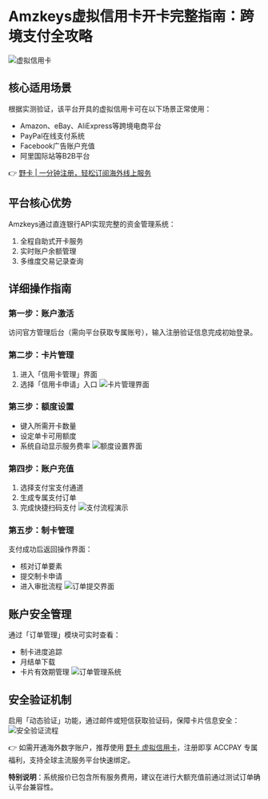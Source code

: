 # Amzkeys虚拟信用卡开卡完整指南：跨境支付全攻略

![虚拟信用卡](https://bbtdd.com/wp-content/uploads/img/65505246073.webp)

## 核心适用场景
根据实测验证，该平台开具的虚拟信用卡可在以下场景正常使用：
- Amazon、eBay、AliExpress等跨境电商平台
- PayPal在线支付系统
- Facebook广告账户充值
- 阿里国际站等B2B平台

👉 [野卡 | 一分钟注册，轻松订阅海外线上服务](https://bbtdd.com/yeka)

## 平台核心优势
Amzkeys通过直连银行API实现完整的资金管理系统：
1. 全程自助式开卡服务
2. 实时账户余额管理
3. 多维度交易记录查询

## 详细操作指南

### 第一步：账户激活
访问官方管理后台（需向平台获取专属账号），输入注册验证信息完成初始登录。

### 第二步：卡片管理
1. 进入「信用卡管理」界面
2. 选择「信用卡申请」入口
![卡片管理界面](https://bbtdd.com/wp-content/uploads/img/448857564.webp)

### 第三步：额度设置
- 键入所需开卡数量
- 设定单卡可用额度
- 系统自动显示服务费率
![额度设置界面](https://bbtdd.com/wp-content/uploads/img/560714963434308.webp)

### 第四步：账户充值
1. 选择支付宝支付通道
2. 生成专属支付订单
3. 完成快捷扫码支付
![支付流程演示](https://bbtdd.com/wp-content/uploads/img/1506471935186105.webp)

### 第五步：制卡管理
支付成功后返回操作界面：
- 核对订单要素
- 提交制卡申请
- 进入审批流程
![订单提交界面](https://bbtdd.com/wp-content/uploads/img/718225347246782.webp)

## 账户安全管理
通过「订单管理」模块可实时查看：
- 制卡进度追踪
- 月结单下载
- 卡片有效期管理
![订单管理系统](https://bbtdd.com/wp-content/uploads/img/62338706264.webp)

## 安全验证机制
启用「动态验证」功能，通过邮件或短信获取验证码，保障卡片信息安全：
![安全验证流程](https://bbtdd.com/wp-content/uploads/img/490101006200301.webp)

👉 如需开通海外数字账户，推荐使用 [野卡 虚拟信用卡](https://bbtdd.com/yeka)，注册即享 ACCPAY 专属福利，支持全球主流服务平台快速绑定。

**特别说明**：系统报价已包含所有服务费用，建议在进行大额充值前通过测试订单确认平台兼容性。